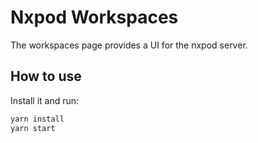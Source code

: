 # Nxpod Workspaces

The workspaces page provides a UI for the nxpod server.

## How to use

Install it and run:

```bash
yarn install
yarn start
```